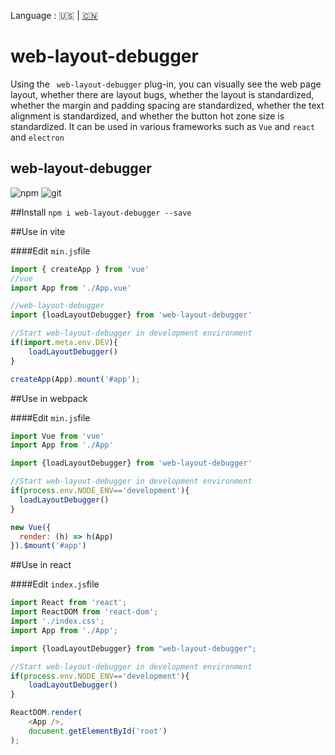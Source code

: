 Language : 🇺🇸 | [🇨🇳](./README.zh-CN.md)
# web-layout-debugger
Using the ` web-layout-debugger` plug-in, you can visually see the web page layout, whether there are layout bugs, whether the layout is standardized, whether the margin and padding spacing are standardized, whether the text alignment is standardized, and whether the button hot zone size is standardized. It can be used in various frameworks such as `Vue` and `react` and `electron`
## web-layout-debugger
![npm](https://raw.githubusercontent.com/hero8080/web_layout_debugger/main/npm.png)
![git](https://raw.githubusercontent.com/hero8080/web_layout_debugger/main/git.png)

##Install
`npm i web-layout-debugger --save`

##Use in vite

####Edit `min.js`file
```js
import { createApp } from 'vue'
//vue
import App from './App.vue'

//web-layout-debugger
import {loadLayoutDebugger} from 'web-layout-debugger'

//Start web-layout-debugger in development environment
if(import.meta.env.DEV){
    loadLayoutDebugger()
}

createApp(App).mount('#app');
```

##Use in webpack

####Edit `min.js`file
```js
import Vue from 'vue'
import App from './App'

import {loadLayoutDebugger} from 'web-layout-debugger'

//Start web-layout-debugger in development environment
if(process.env.NODE_ENV=='development'){
  loadLayoutDebugger()
}

new Vue({
  render: (h) => h(App)
}).$mount('#app')
```
##Use in react

####Edit `index.js`file
```js
import React from 'react';
import ReactDOM from 'react-dom';
import './index.css';
import App from './App';

import {loadLayoutDebugger} from "web-layout-debugger";

//Start web-layout-debugger in development environment
if(process.env.NODE_ENV=='development'){
    loadLayoutDebugger()
}

ReactDOM.render(
    <App />,
    document.getElementById('root')
);
```
